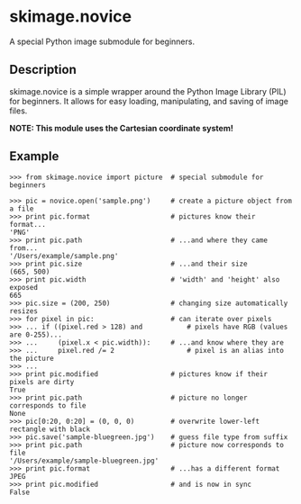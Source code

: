 skimage.novice
==============
A special Python image submodule for beginners.

Description
-----------
skimage.novice is a simple wrapper around the Python Image Library (PIL) for beginners.
It allows for easy loading, manipulating, and saving of image files.

**NOTE: This module uses the Cartesian coordinate system!**

Example
-------

    >>> from skimage.novice import picture  # special submodule for beginners

    >>> pic = novice.open('sample.png')     # create a picture object from a file
    >>> print pic.format                    # pictures know their format...
    'PNG'
    >>> print pic.path                      # ...and where they came from...
    '/Users/example/sample.png'
    >>> print pic.size                      # ...and their size
    (665, 500)
    >>> print pic.width                     # 'width' and 'height' also exposed
    665
    >>> pic.size = (200, 250)               # changing size automatically resizes
    >>> for pixel in pic:                   # can iterate over pixels
    >>> ... if ((pixel.red > 128) and           # pixels have RGB (values are 0-255)...
    >>> ...     (pixel.x < pic.width)):     # ...and know where they are
    >>> ...     pixel.red /= 2                  # pixel is an alias into the picture
    >>> ...
    >>> print pic.modified                  # pictures know if their pixels are dirty
    True
    >>> print pic.path                      # picture no longer corresponds to file
    None
    >>> pic[0:20, 0:20] = (0, 0, 0)         # overwrite lower-left rectangle with black
    >>> pic.save('sample-bluegreen.jpg')    # guess file type from suffix
    >>> print pic.path                      # picture now corresponds to file
    '/Users/example/sample-bluegreen.jpg'
    >>> print pic.format                    # ...has a different format
    JPEG
    >>> print pic.modified                  # and is now in sync
    False
